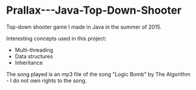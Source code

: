 # Prallax---Java-Top-Down-Shooter

Top-down shooter game I made in Java in the summer of 2015.

Interesting concepts used in this project:
  - Multi-threading
  - Data structures
  - Inheritance

The song played is an mp3 file of the song "Logic Bomb" by The Algorithm - I do not own rights to the song.

